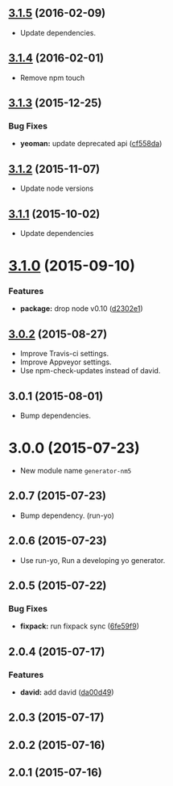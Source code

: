 <a name="3.1.5"></a>
## [3.1.5](https://github.com/pandawing/generator-nm5/compare/v3.1.4...v3.1.5) (2016-02-09)

* Update dependencies.


<a name="3.1.4"></a>
## [3.1.4](https://github.com/pandawing/generator-nm5/compare/v3.1.3...v3.1.4) (2016-02-01)

* Remove npm touch


<a name="3.1.3"></a>
## [3.1.3](https://github.com/pandawing/generator-nm5/compare/v3.1.2...v3.1.3) (2015-12-25)


### Bug Fixes

* **yeoman:** update deprecated api ([cf558da](https://github.com/pandawing/generator-nm5/commit/cf558da))



<a name="3.1.2"></a>
## [3.1.2](https://github.com/pandawing/generator-nm5/compare/v3.1.1...v3.1.2) (2015-11-07)

* Update node versions


<a name="3.1.1"></a>
## [3.1.1](https://github.com/pandawing/generator-nm5/compare/v3.1.0...v3.1.1) (2015-10-02)

* Update dependencies


<a name="3.1.0"></a>
# [3.1.0](https://github.com/pandawing/generator-nm5/compare/v3.0.2...v3.1.0) (2015-09-10)


### Features

* **package:** drop node v0.10 ([d2302e1](https://github.com/pandawing/generator-nm5/commit/d2302e1))



<a name="3.0.2"></a>
## [3.0.2](https://github.com/pandawing/generator-nm5/compare/v3.0.1...v3.0.2) (2015-08-27)

* Improve Travis-ci settings.
* Improve Appveyor settings.
* Use npm-check-updates instead of david.


<a name="3.0.1"></a>
## 3.0.1 (2015-08-01)

* Bump dependencies.


<a name="3.0.0"></a>
# 3.0.0 (2015-07-23)

* New module name `generator-nm5`


<a name="2.0.7"></a>
## 2.0.7 (2015-07-23)

* Bump dependency. (run-yo)


<a name="2.0.6"></a>
## 2.0.6 (2015-07-23)

* Use run-yo, Run a developing yo generator.


<a name="2.0.5"></a>
## 2.0.5 (2015-07-22)


### Bug Fixes

* **fixpack:** run fixpack sync ([6fe59f9](https://github.com/pandawing/generator-nm5/commit/6fe59f9))



<a name="2.0.4"></a>
## 2.0.4 (2015-07-17)


### Features

* **david:** add david ([da00d49](https://github.com/pandawing/generator-nm5/commit/da00d49))



<a name="2.0.3"></a>
## 2.0.3 (2015-07-17)




<a name="2.0.2"></a>
## 2.0.2 (2015-07-16)




<a name="2.0.1"></a>
## 2.0.1 (2015-07-16)




